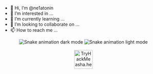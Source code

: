 - 👋 Hi, I’m @ne1atonin
- 👀 I’m interested in ...
- 🌱 I’m currently learning ...
- 💞️ I’m looking to collaborate on ...
- 📫 How to reach me ...

<!-- Snake animation -->
<div align="center">
  <img alt="Snake animation dark mode" src="https://raw.githubusercontent.com/ne1atonin/ne1atonin/main/.github/images/github-snake-dark.svg#gh-dark-mode-only"/>
  <img alt="Snake animation light mode" src="https://raw.githubusercontent.com/ne1atonin/ne1atonin/main/.github/images/github-contribution-grid-snake.svg#gh-light-mode-only"/>
</div>

<br>

<!-- TryHackMe Profile and Badges -->
<div align="center">
 <!-- <script src="https://tryhackme.com/badge/1134216"></script> -->
  <a target="_blank" href="https://tryhackme.com/p/asha.herro"><img height="58" title="My TryHackMe Profile" alt="TryHackMe asha.herro Profile" src="https://tryhackme-badges.s3.amazonaws.com/asha.herro.png" alt="TryHackMe"></a>
  
